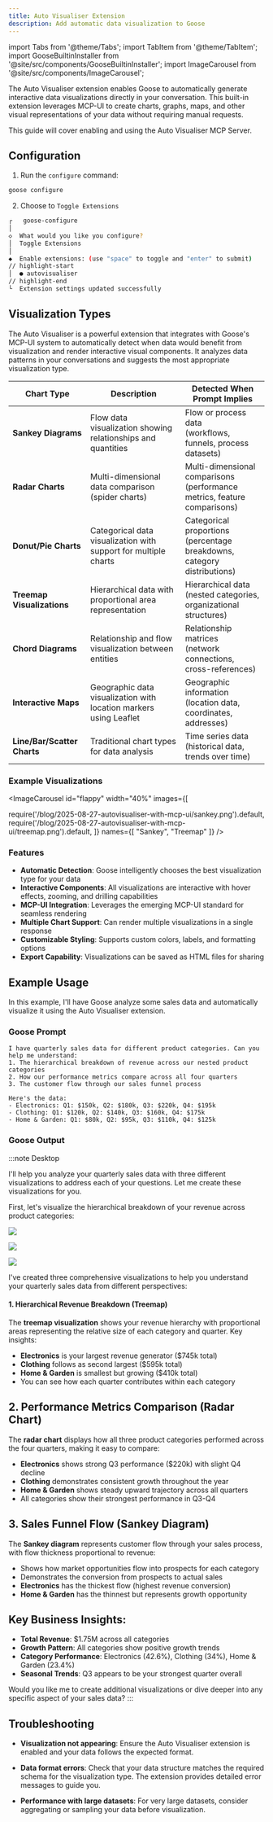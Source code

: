 ```yaml
---
title: Auto Visualiser Extension
description: Add automatic data visualization to Goose
---
```


import Tabs from '@theme/Tabs';
import TabItem from '@theme/TabItem';
import GooseBuiltinInstaller from '@site/src/components/GooseBuiltinInstaller';
import ImageCarousel from '@site/src/components/ImageCarousel';

The Auto Visualiser extension enables Goose to automatically generate interactive data visualizations directly in your conversation. This built-in extension leverages MCP-UI to create charts, graphs, maps, and other visual representations of your data without requiring manual requests.

This guide will cover enabling and using the Auto Visualiser MCP Server.

## Configuration


<Tabs groupId="interface">
  <TabItem value="ui" label="Goose Desktop" default>
  <GooseBuiltinInstaller
    extensionName="Auto Visualiser"
    description="Automatically generate interactive data visualizations"
  />
  </TabItem>
  <TabItem value="cli" label="Goose CLI">

  1. Run the `configure` command:
  ```sh
  goose configure
  ```

  2. Choose to `Toggle Extensions`
  ```sh
  ┌   goose-configure 
  │
  ◇  What would you like you configure?
  │  Toggle Extensions 
  │
  ◆  Enable extensions: (use "space" to toggle and "enter" to submit)
  // highlight-start    
  │  ● autovisualiser
  // highlight-end  
  └  Extension settings updated successfully
  ```
  </TabItem>
</Tabs>


## Visualization Types

The Auto Visualiser is a powerful extension that integrates with Goose's MCP-UI system to automatically detect when data would benefit from visualization and render interactive visual components. It analyzes data patterns in your conversations and suggests the most appropriate visualization type.

| Chart Type | Description | Detected When Prompt Implies |
|------------|-------------|------------------------------|
| **Sankey Diagrams** | Flow data visualization showing relationships and quantities | Flow or process data <br/>(workflows, funnels, process datasets) |
| **Radar Charts** | Multi-dimensional data comparison (spider charts) | Multi-dimensional comparisons <br/>(performance metrics, feature comparisons) |
| **Donut/Pie Charts** | Categorical data visualization with support for multiple charts | Categorical proportions <br/>(percentage breakdowns, category distributions) |
| **Treemap Visualizations** | Hierarchical data with proportional area representation | Hierarchical data <br/>(nested categories, organizational structures) |
| **Chord Diagrams** | Relationship and flow visualization between entities | Relationship matrices <br/>(network connections, cross-references) |
| **Interactive Maps** | Geographic data visualization with location markers using Leaflet | Geographic information <br/>(location data, coordinates, addresses) |
| **Line/Bar/Scatter Charts** | Traditional chart types for data analysis | Time series data <br/>(historical data, trends over time) |

### Example Visualizations

<ImageCarousel id="flappy" width="40%" images={[

  require('/blog/2025-08-27-autovisualiser-with-mcp-ui/sankey.png').default,
  require('/blog/2025-08-27-autovisualiser-with-mcp-ui/treemap.png').default,
 ]}
 names={[
    "Sankey",
    "Treemap"
  ]} />

### Features

- **Automatic Detection**: Goose intelligently chooses the best visualization type for your data
- **Interactive Components**: All visualizations are interactive with hover effects, zooming, and drilling capabilities
- **MCP-UI Integration**: Leverages the emerging MCP-UI standard for seamless rendering
- **Multiple Chart Support**: Can render multiple visualizations in a single response
- **Customizable Styling**: Supports custom colors, labels, and formatting options
- **Export Capability**: Visualizations can be saved as HTML files for sharing


## Example Usage

In this example, I'll have Goose analyze some sales data and automatically visualize it using the Auto Visualiser extension.


### Goose Prompt
```
I have quarterly sales data for different product categories. Can you help me understand:
1. The hierarchical breakdown of revenue across our nested product categories
2. How our performance metrics compare across all four quarters  
3. The customer flow through our sales funnel process

Here's the data:
- Electronics: Q1: $150k, Q2: $180k, Q3: $220k, Q4: $195k
- Clothing: Q1: $120k, Q2: $140k, Q3: $160k, Q4: $175k  
- Home & Garden: Q1: $80k, Q2: $95k, Q3: $110k, Q4: $125k
```

### Goose Output

:::note Desktop

I'll help you analyze your quarterly sales data with three different visualizations to address each of your questions. Let me create these visualizations for you.

First, let's visualize the hierarchical breakdown of your revenue across product categories:

![](/img/autovisualiser-treemap.png)

![](/img/autovisualiser-radar.png)

![](/img/autovisualiser-sankey.png)


I've created three comprehensive visualizations to help you understand your quarterly sales data from different perspectives:

#### 1. Hierarchical Revenue Breakdown (Treemap)
The **treemap visualization** shows your revenue hierarchy with proportional areas representing the relative size of each category and quarter. Key insights:
- **Electronics** is your largest revenue generator ($745k total)
- **Clothing** follows as second largest ($595k total) 
- **Home & Garden** is smallest but growing ($410k total)
- You can see how each quarter contributes within each category

## 2. Performance Metrics Comparison (Radar Chart)
The **radar chart** displays how all three product categories performed across the four quarters, making it easy to compare:
- **Electronics** shows strong Q3 performance ($220k) with slight Q4 decline
- **Clothing** demonstrates consistent growth throughout the year
- **Home & Garden** shows steady upward trajectory across all quarters
- All categories show their strongest performance in Q3-Q4

## 3. Sales Funnel Flow (Sankey Diagram)
The **Sankey diagram** represents customer flow through your sales process, with flow thickness proportional to revenue:
- Shows how market opportunities flow into prospects for each category
- Demonstrates the conversion from prospects to actual sales
- **Electronics** has the thickest flow (highest revenue conversion)
- **Home & Garden** has the thinnest but represents growth opportunity

## Key Business Insights:
- **Total Revenue**: $1.75M across all categories
- **Growth Pattern**: All categories show positive growth trends
- **Category Performance**: Electronics (42.6%), Clothing (34%), Home & Garden (23.4%)
- **Seasonal Trends**: Q3 appears to be your strongest quarter overall

Would you like me to create additional visualizations or dive deeper into any specific aspect of your sales data?
:::



## Troubleshooting

- **Visualization not appearing**: Ensure the Auto Visualiser extension is enabled and your data follows the expected format.

- **Data format errors**: Check that your data structure matches the required schema for the visualization type. The extension provides detailed error messages to guide you.

- **Performance with large datasets**: For very large datasets, consider aggregating or sampling your data before visualization.

